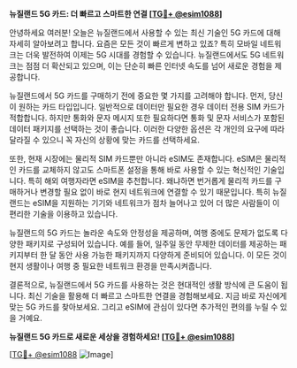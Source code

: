 **뉴질랜드 5G 카드: 더 빠르고 스마트한 연결 [[TG💪+ @esim1088](https://t.me/s/esim1088)]**

안녕하세요 여러분! 오늘은 뉴질랜드에서 사용할 수 있는 최신 기술인 5G 카드에 대해 자세히 알아보려고 합니다. 요즘은 모든 것이 빠르게 변하고 있죠? 특히 모바일 네트워크는 더욱 발전하여 이제는 5G 시대를 경험할 수 있습니다. 뉴질랜드에서도 5G 네트워크는 점점 더 확산되고 있으며, 이는 단순히 빠른 인터넷 속도를 넘어 새로운 경험을 제공합니다.

뉴질랜드에서 5G 카드를 구매하기 전에 중요한 몇 가지를 고려해야 합니다. 먼저, 당신이 원하는 카드 타입입니다. 일반적으로 데이터만 필요한 경우 데이터 전용 SIM 카드가 적합합니다. 하지만 통화와 문자 메시지 또한 필요하다면 통화 및 문자 서비스가 포함된 데이터 패키지를 선택하는 것이 좋습니다. 이러한 다양한 옵션은 각 개인의 요구에 따라 달라질 수 있으니 꼭 자신의 상황에 맞는 카드를 선택하세요.

또한, 현재 시장에는 물리적 SIM 카드뿐만 아니라 eSIM도 존재합니다. eSIM은 물리적인 카드를 교체하지 않고도 스마트폰 설정을 통해 바로 사용할 수 있는 혁신적인 기술입니다. 특히 해외 여행자라면 eSIM을 추천합니다. 왜냐하면 번거롭게 물리적 카드를 구매하거나 변경할 필요 없이 바로 현지 네트워크에 연결할 수 있기 때문입니다. 특히 뉴질랜드는 eSIM을 지원하는 기기와 네트워크가 점차 늘어나고 있어 더 많은 사람들이 이 편리한 기술을 이용하고 있습니다.

뉴질랜드의 5G 카드는 놀라운 속도와 안정성을 제공하며, 여행 중에도 문제가 없도록 다양한 패키지로 구성되어 있습니다. 예를 들어, 일주일 동안 무제한 데이터를 제공하는 패키지부터 한 달 동안 사용 가능한 패키지까지 다양하게 준비되어 있습니다. 이 모든 것이 현지 생활이나 여행 중 필요한 네트워크 환경을 만족시켜줍니다.

결론적으로, 뉴질랜드에서 5G 카드를 사용하는 것은 현대적인 생활 방식에 큰 도움이 됩니다. 최신 기술을 활용해 더 빠르고 스마트한 연결을 경험해보세요. 지금 바로 자신에게 맞는 5G 카드를 찾아보세요. 그리고 eSIM에 관심이 있다면 추가적인 편의를 누릴 수 있을 거예요. 

**뉴질랜드 5G 카드로 새로운 세상을 경험하세요! [[TG💪+ @esim1088](https://t.me/s/esim1088)]**

[[TG💪+ @esim1088](https://t.me/s/esim1088) ![Image](https://i.postimg.cc/Y0z9fWf4/image.png)]
